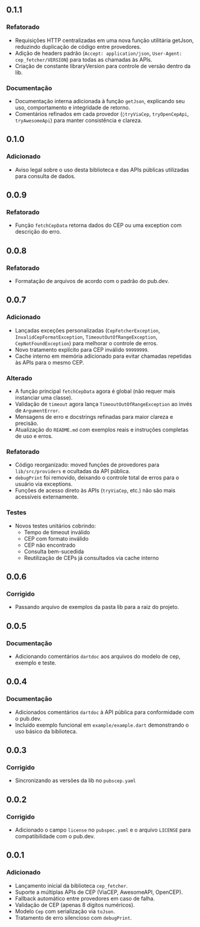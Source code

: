 ## 0.1.1

### Refatorado

- Requisições HTTP centralizadas em uma nova função utilitária getJson, reduzindo duplicação de código entre provedores.
- Adição de headers padrão (`Accept: application/json`, `User-Agent: cep_fetcher/VERSION`) para todas as chamadas às APIs.
- Criação de constante libraryVersion para controle de versão dentro da lib.

### Documentação

- Documentação interna adicionada à função `getJson`, explicando seu uso, comportamento e integridade de retorno.
- Comentários refinados em cada provedor (`◊tryViaCep`, `tryOpenCepApi`, `tryAwesomeApi`) para manter consistência e clareza.

## 0.1.0

### Adicionado

- Aviso legal sobre o uso desta biblioteca e das APIs públicas utilizadas para consulta de dados.

## 0.0.9

### Refatorado

- Função `fetchCepData` retorna dados do CEP ou uma exception com descrição do erro.

## 0.0.8

### Refatorado

- Formatação de arquivos de acordo com o padrão do pub.dev.

## 0.0.7

### Adicionado

- Lançadas exceções personalizadas (`CepFetcherException`, `InvalidCepFormatException`, `TimeoutOutOfRangeException`, `CepNotFoundException`) para melhorar o controle de erros.
- Novo tratamento explícito para CEP inválido `99999999`.
- Cache interno em memória adicionado para evitar chamadas repetidas às APIs para o mesmo CEP.

### Alterado

- A função principal `fetchCepData` agora é global (não requer mais instanciar uma classe).
- Validação de `timeout` agora lança `TimeoutOutOfRangeException` ao invés de `ArgumentError`.
- Mensagens de erro e docstrings refinadas para maior clareza e precisão.
- Atualização do `README.md` com exemplos reais e instruções completas de uso e erros.

### Refatorado

- Código reorganizado: moved funções de provedores para `lib/src/providers` e ocultadas da API pública.
- `debugPrint` foi removido, deixando o controle total de erros para o usuário via exceptions.
- Funções de acesso direto às APIs (`tryViaCep`, etc.) não são mais acessíveis externamente.

### Testes

- Novos testes unitários cobrindo:
  - Tempo de timeout inválido
  - CEP com formato inválido
  - CEP não encontrado
  - Consulta bem-sucedida
  - Reutilização de CEPs já consultados via cache interno

## 0.0.6

### Corrigido

- Passando arquivo de exemplos da pasta lib para a raiz do projeto.

## 0.0.5

### Documentação

- Adicionando comentários `dartdoc` aos arquivos do modelo de cep, exemplo e teste.

## 0.0.4

### Documentação

- Adicionados comentários `dartdoc` à API pública para conformidade com o pub.dev.
- Incluído exemplo funcional em `example/example.dart` demonstrando o uso básico da biblioteca.

## 0.0.3

### Corrigido

- Sincronizando as versões da lib no `pubscep.yaml`

## 0.0.2

### Corrigido

- Adicionado o campo `license` no `pubspec.yaml` e o arquivo `LICENSE` para compatibilidade com o pub.dev.

## 0.0.1

### Adicionado

- Lançamento inicial da biblioteca `cep_fetcher`.
- Suporte a múltiplas APIs de CEP (ViaCEP, AwesomeAPI, OpenCEP).
- Fallback automático entre provedores em caso de falha.
- Validação de CEP (apenas 8 dígitos numéricos).
- Modelo `Cep` com serialização via `toJson`.
- Tratamento de erro silencioso com `debugPrint`.
